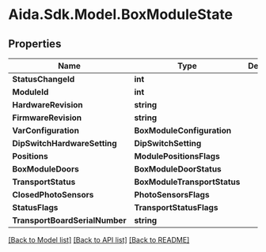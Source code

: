# Aida.Sdk.Model.BoxModuleState

## Properties

Name | Type | Description | Notes
------------ | ------------- | ------------- | -------------
**StatusChangeId** | **int** |  | [optional] 
**ModuleId** | **int** |  | [optional] 
**HardwareRevision** | **string** |  | [optional] 
**FirmwareRevision** | **string** |  | [optional] 
**VarConfiguration** | **BoxModuleConfiguration** |  | [optional] 
**DipSwitchHardwareSetting** | **DipSwitchSetting** |  | [optional] 
**Positions** | **ModulePositionsFlags** |  | [optional] 
**BoxModuleDoors** | **BoxModuleDoorStatus** |  | [optional] 
**TransportStatus** | **BoxModuleTransportStatus** |  | [optional] 
**ClosedPhotoSensors** | **PhotoSensorsFlags** |  | [optional] 
**StatusFlags** | **TransportStatusFlags** |  | [optional] 
**TransportBoardSerialNumber** | **string** |  | [optional] 

[[Back to Model list]](../README.md#documentation-for-models) [[Back to API list]](../README.md#documentation-for-api-endpoints) [[Back to README]](../README.md)

